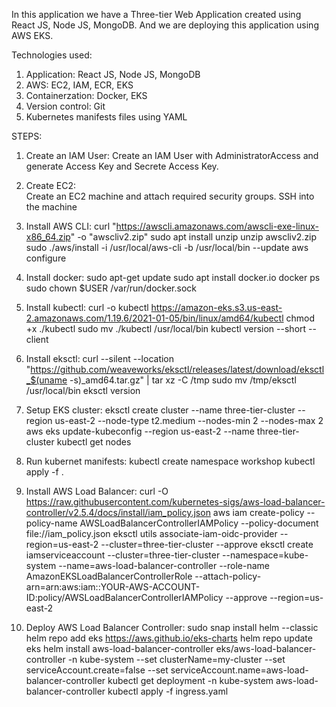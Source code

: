 In this application we have a Three-tier Web Application created using React JS, Node JS, MongoDB. And we are deploying this application using AWS EKS. 

Technologies used:
1. Application: React JS, Node JS, MongoDB
2. AWS: EC2, IAM, ECR, EKS
3. Containerzation: Docker, EKS
4. Version control: Git
5. Kubernetes manifests files using YAML

STEPS:
1. Create an IAM User: 
   Create an IAM User with AdministratorAccess and generate Access Key and Secrete Access Key.

2. Create EC2:   
   Create an EC2 machine and attach required security groups.
   SSH into the machine

3. Install AWS CLI: 
   curl "https://awscli.amazonaws.com/awscli-exe-linux-x86_64.zip" -o "awscliv2.zip"
   sudo apt install unzip
   unzip awscliv2.zip
   sudo ./aws/install -i /usr/local/aws-cli -b /usr/local/bin --update
   aws configure

4. Install docker: 
   sudo apt-get update
   sudo apt install docker.io
   docker ps
   sudo chown $USER /var/run/docker.sock

5. Install kubectl: 
   curl -o kubectl https://amazon-eks.s3.us-east-2.amazonaws.com/1.19.6/2021-01-05/bin/linux/amd64/kubectl
   chmod +x ./kubectl
   sudo mv ./kubectl /usr/local/bin
   kubectl version --short --client

6. Install eksctl: 
   curl --silent --location "https://github.com/weaveworks/eksctl/releases/latest/download/eksctl_$(uname -s)_amd64.tar.gz" | tar xz -C /tmp
   sudo mv /tmp/eksctl /usr/local/bin
   eksctl version

7. Setup EKS cluster: 
   eksctl create cluster --name three-tier-cluster --region us-east-2 --node-type t2.medium --nodes-min 2 --nodes-max 2
   aws eks update-kubeconfig --region us-east-2 --name three-tier-cluster
   kubectl get nodes

8. Run kubernet manifests: 
   kubectl create namespace workshop
   kubectl apply -f . 

9. Install AWS Load Balancer: 
   curl -O https://raw.githubusercontent.com/kubernetes-sigs/aws-load-balancer-controller/v2.5.4/docs/install/iam_policy.json
   aws iam create-policy --policy-name AWSLoadBalancerControllerIAMPolicy --policy-document file://iam_policy.json
   eksctl utils associate-iam-oidc-provider --region=us-east-2 --cluster=three-tier-cluster --approve
   eksctl create iamserviceaccount --cluster=three-tier-cluster --namespace=kube-system --name=aws-load-balancer-controller --role-name AmazonEKSLoadBalancerControllerRole --attach-policy-arn=arn:aws:iam::YOUR-AWS-ACCOUNT-ID:policy/AWSLoadBalancerControllerIAMPolicy --approve --region=us-east-2

10. Deploy AWS Load Balancer Controller: 
  sudo snap install helm --classic
  helm repo add eks https://aws.github.io/eks-charts
  helm repo update eks
  helm install aws-load-balancer-controller eks/aws-load-balancer-controller -n kube-system --set clusterName=my-cluster --set serviceAccount.create=false --set serviceAccount.name=aws-load-balancer-controller
  kubectl get deployment -n kube-system aws-load-balancer-controller
  kubectl apply -f ingress.yaml
